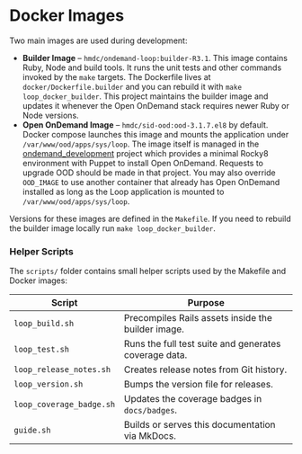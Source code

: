 # Docker Images

Two main images are used during development:

- **Builder Image** – `hmdc/ondemand-loop:builder-R3.1`. This image contains Ruby, Node and build tools. It runs the unit tests and other commands invoked by the `make` targets. The Dockerfile lives at `docker/Dockerfile.builder` and you can rebuild it with `make loop_docker_builder`. This project maintains the builder image and updates it whenever the Open OnDemand stack requires newer Ruby or Node versions.
- **Open OnDemand Image** – `hmdc/sid-ood:ood-3.1.7.el8` by default. Docker compose launches this image and mounts the application under `/var/www/ood/apps/sys/loop`. The image itself is managed in the [ondemand_development](https://github.com/hmdc/ondemand_development) project which provides a minimal Rocky8 environment with Puppet to install Open OnDemand. Requests to upgrade OOD should be made in that project. You may also override `OOD_IMAGE` to use another container that already has Open OnDemand installed as long as the Loop application is mounted to `/var/www/ood/apps/sys/loop`.

Versions for these images are defined in the `Makefile`. If you need to rebuild the builder image locally run `make loop_docker_builder`.

### Helper Scripts

The `scripts/` folder contains small helper scripts used by the Makefile and Docker images:

| Script | Purpose |
|--------|---------|
| `loop_build.sh` | Precompiles Rails assets inside the builder image. |
| `loop_test.sh` | Runs the full test suite and generates coverage data. |
| `loop_release_notes.sh` | Creates release notes from Git history. |
| `loop_version.sh` | Bumps the version file for releases. |
| `loop_coverage_badge.sh` | Updates the coverage badges in `docs/badges`. |
| `guide.sh` | Builds or serves this documentation via MkDocs. |